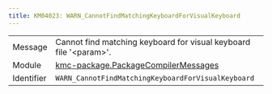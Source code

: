 ```yaml
---
title: KM04023: WARN_CannotFindMatchingKeyboardForVisualKeyboard
---
```


|            |           |
|------------|---------- |
| Message    | Cannot find matching keyboard for visual keyboard file '&lt;param&gt;'\. |
| Module     | [kmc-package.PackageCompilerMessages](kmc-package.packagecompilermessages) |
| Identifier | `WARN_CannotFindMatchingKeyboardForVisualKeyboard` |


